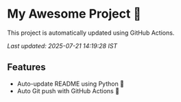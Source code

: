 # My Awesome Project 🚀

This project is automatically updated using GitHub Actions.

_Last updated: 2025-07-21 14:19:28 IST_

## Features
- Auto-update README using Python 🐍
- Auto Git push with GitHub Actions 🤖
